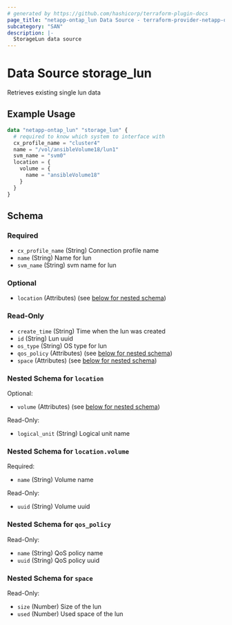 ```yaml
---
# generated by https://github.com/hashicorp/terraform-plugin-docs
page_title: "netapp-ontap_lun Data Source - terraform-provider-netapp-ontap"
subcategory: "SAN"
description: |-
  StorageLun data source
---
```


# Data Source storage_lun

Retrieves existing single lun data

## Example Usage
```terraform
data "netapp-ontap_lun" "storage_lun" {
  # required to know which system to interface with
  cx_profile_name = "cluster4"
  name = "/vol/ansibleVolume18/lun1"
  svm_name = "svm0"
  location = {
    volume = {
      name = "ansibleVolume18"
    }
  }
}
```



<!-- schema generated by tfplugindocs -->
## Schema

### Required

- `cx_profile_name` (String) Connection profile name
- `name` (String) Name for lun
- `svm_name` (String) svm name for lun

### Optional

- `location` (Attributes) (see [below for nested schema](#nestedatt--location))

### Read-Only

- `create_time` (String) Time when the lun was created
- `id` (String) Lun uuid
- `os_type` (String) OS type for lun
- `qos_policy` (Attributes) (see [below for nested schema](#nestedatt--qos_policy))
- `space` (Attributes) (see [below for nested schema](#nestedatt--space))

<a id="nestedatt--location"></a>
### Nested Schema for `location`

Optional:

- `volume` (Attributes) (see [below for nested schema](#nestedatt--location--volume))

Read-Only:

- `logical_unit` (String) Logical unit name

<a id="nestedatt--location--volume"></a>
### Nested Schema for `location.volume`

Required:

- `name` (String) Volume name

Read-Only:

- `uuid` (String) Volume uuid



<a id="nestedatt--qos_policy"></a>
### Nested Schema for `qos_policy`

Read-Only:

- `name` (String) QoS policy name
- `uuid` (String) QoS policy uuid


<a id="nestedatt--space"></a>
### Nested Schema for `space`

Read-Only:

- `size` (Number) Size of the lun
- `used` (Number) Used space of the lun


